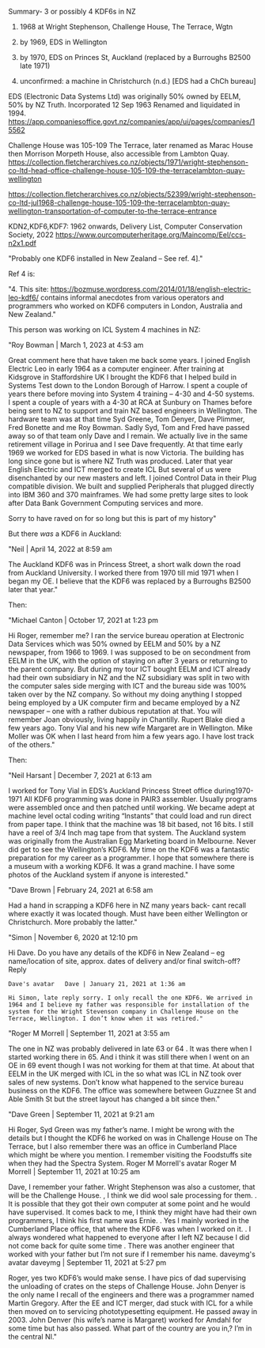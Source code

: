 Summary- 3 or possibly 4 KDF6s in NZ

1) 1968 at Wright Stephenson, Challenge House, The Terrace, Wgtn

2) by 1969, EDS in Wellington

3) by 1970, EDS on Princes St, Auckland (replaced by a Burroughs B2500 late 1971)

4) unconfirmed: a machine in Christchurch (n.d.) [EDS had a ChCh bureau]

EDS (Electronic Data Systems Ltd) was originally 50% owned by EELM, 50% by NZ Truth.
Incorporated  12 Sep 1963
Renamed and liquidated in 1994.
https://app.companiesoffice.govt.nz/companies/app/ui/pages/companies/15562

Challenge House was 105-109 The Terrace, later renamed as Marac House then Morrison Morpeth House, also accessible from Lambton Quay.
https://collection.fletcherarchives.co.nz/objects/1971/wright-stephenson-co-ltd-head-office-challenge-house-105-109-the-terracelambton-quay-wellington

https://collection.fletcherarchives.co.nz/objects/52399/wright-stephenson-co-ltd-jul1968-challenge-house-105-109-the-terracelambton-quay-wellington-transportation-of-computer-to-the-terrace-entrance





KDN2,KDF6,KDF7: 1962 onwards, Delivery List, Computer Conservation Society, 2022
https://www.ourcomputerheritage.org/Maincomp/Eel/ccs-n2x1.pdf

"Probably one KDF6 installed in New Zealand – See ref. 4]."

Ref 4 is:

"4. This site: https://bozmuse.wordpress.com/2014/01/18/english-electric-leo-kdf6/
contains informal anecdotes from various operators and programmers who worked
on KDF6 computers in London, Australia and New Zealand."

This person was working on ICL System 4 machines in NZ:

"Roy Bowman | March 1, 2023 at 4:53 am

Great comment here that have taken me back some years. I joined English Electric Leo in early 1964 as a computer engineer. After training at Kidsgrove in Staffordshire UK I brought the KDF6 that I helped build in Systems Test down to the London Borough of Harrow. I spent a couple of years there before moving into System 4 training – 4-30 and 4-50 systems. I spent a couple of years with a 4-30 at RCA at Sunbury on Thames before being sent to NZ to support and train NZ based engineers in Wellington. The hardware team was at that time Syd Greene, Tom Denyer, Dave Plimmer, Fred Bonette and me Roy Bowman. Sadly Syd, Tom and Fred have passed away so of that team only Dave and I remain. We actually live in the same retirement village in Porirua and I see Dave frequently. At that time early 1969 we worked for EDS based in what is now Victoria. The building has long since gone but is where NZ Truth was produced. Later that year English Electric and ICT merged to create ICL But several of us were disenchanted by our new masters and left. I joined Control Data in their Plug compatible division. We built and supplied Peripherals that plugged directly into IBM 360 and 370 mainframes. We had some pretty large sites to look after Data Bank Government Computing services and more.

Sorry to have raved on for so long but this is part of my history"

But there *was* a KDF6 in Auckland:

"Neil | April 14, 2022 at 8:59 am

The Auckland KDF6 was in Princess Street, a short walk down the road from Auckland University. I worked there from 1970 till mid 1971 when I began my OE. I believe that the KDF6 was replaced by a Burroughs B2500 later that year."

Then:

"Michael Canton | October 17, 2021 at 1:23 pm

Hi Roger, remember me?
I ran the service bureau operation at Electronic Data Services which was 50% owned by EELM and 50% by a NZ newspaper, from 1966 to 1969. I was supposed to be on secondment from EELM in the UK, with the option of staying on after 3 years or returning to the parent company. But during my tour ICT bought EELM and ICT already had their own subsidiary in NZ and the NZ subsidiary was split in two with the computer sales side merging with ICT and the bureau side was 100% taken over by the NZ company. So without my doing anything I stopped being employed by a UK computer firm and became employed by a NZ newspaper – one with a rather dubious reputation at that.
You will remember Joan obviously, living happily in Chantilly. Rupert Blake died a few years ago. Tony Vial and his new wife Margaret are in Wellington. Mike Moller was OK when I last heard from him a few years ago. I have lost track of the others."

Then:

"Neil Harsant | December 7, 2021 at 6:13 am

I worked for Tony Vial in EDS’s Auckland Princess Street office during1970-1971
All KDF6 programming was done in PAIR3 assembler. Usually programs were assembled once and then patched until working. We became adept at machine level octal coding writing “Instants” that could load and run direct from paper tape.
I think that the machine was 18 bit based, not 16 bits. I still have a reel of 3/4 Inch mag tape from that system. The Auckland system was originally from the Australian Egg Marketing board in Melbourne. Never did get to see the Wellington’s KDF6. My time on the KDF6 was a fantastic preparation for my career as a programmer.
I hope that somewhere there is a museum with a working KDF6. It was a grand machine.
I have some photos of the Auckland system if anyone is interested."

"Dave Brown | February 24, 2021 at 6:58 am

Had a hand in scrapping a KDF6 here in NZ many years back- cant recall where exactly it was located though. Must have been either Wellington or Christchurch. More probably the latter."

"Simon | November 6, 2020 at 12:10 pm

Hi Dave. Do you have any details of the KDF6 in New Zealand – eg name/location of site, approx. dates of delivery and/or final switch-off?
Reply	

    Dave's avatar	Dave | January 21, 2021 at 1:36 am

    Hi Simon, late reply sorry. I only recall the one KDF6. We arrived in 1964 and I believe my father was responsible for installation of the system for the Wright Stevenson company in Challenge House on the Terrace, Wellington. I don’t know when it was retired."

"Roger M Morrell | September 11, 2021 at 3:55 am

The one in NZ was probably delivered in late 63 or 64 . It was there when I started working there in 65. And i think it was still there when I went on an OE in 69 event though I was not working for them at that time. At about that EELM in the UK merged with ICL in the so what was ICL in NZ took over sales of new systems. Don’t know what happened to the service bureau business on the KDF6. The office was somewhere between Guzznee St and Able Smith St but the street layout has changed a bit since then."

"Dave Green | September 11, 2021 at 9:21 am

Hi Roger, Syd Green was my father’s name. I might be wrong with the details but I thought the KDF6 he worked on was in Challenge House on The Terrace, but I also remember there was an office in Cumberland Place which might be where you mention. I remember visiting the Foodstuffs site when they had the Spectra System.
Roger M Morrell's avatar	Roger M Morrell | September 11, 2021 at 10:25 am

Dave, I remember your father. Wright Stephenson was also a customer, that will be the Challenge House. , I think we did wool sale processing for them. . It is possible that they got their own computer at some point and he would have supervised. It comes back to me, I think they might have had their own programmers, I think his first name was Ernie. . Yes I mainly worked in the Cumberland Place office, that where the KDF6 was when I worked on it. . I always wondered what happened to everyone after I left NZ because I did not come back for quite some time . There was another engineer that worked with your father but I’m not sure if I remember his name.
daveymg's avatar	daveymg | September 11, 2021 at 5:27 pm

Roger, yes two KDF6’s would make sense. I have pics of dad supervising the unloading of crates on the steps of Challenge House. John Denyer is the only name I recall of the engineers and there was a programmer named Martin Gregory. After the EE and ICT merger, dad stuck with ICL for a while then moved on to servicing phototypesetting equipment. He passed away in 2003. John Denver (his wife’s name is Margaret) worked for Amdahl for some time but has also passed. What part of the country are you in,? I’m in the central NI."